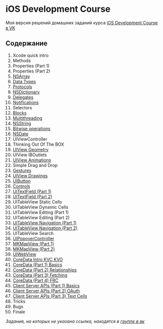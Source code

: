 # iOS Development Course

Моя версия решений домашних заданий курса [iOS Development Course в VK](https://vk.com/iosdevcourse)

## Содержание
1. Xcode quick intro
2. Methods
3. Properties (Part 1)
4. Properties (Part 2)
5. [NSArray](https://github.com/bestK1ngArthur/iOSDevCourse/tree/master/Arrays)
6. [Data Types](https://github.com/bestK1ngArthur/iOSDevCourse/tree/master/DataTypes)
7. [Protocols](https://github.com/bestK1ngArthur/iOSDevCourse/tree/master/Protocols)
8. [NSDictionary](https://github.com/bestK1ngArthur/iOSDevCourse/tree/master/NSDictionary)
9. [Delegates](https://github.com/bestK1ngArthur/iOSDevCourse/tree/master/Delegates)
10. [Notifications](https://github.com/bestK1ngArthur/iOSDevCourse/tree/master/Notifications)
11. Selectors
12. [Blocks](https://github.com/bestK1ngArthur/iOSDevCourse/tree/master/Blocks)
13. [Multithreading](https://github.com/bestK1ngArthur/iOSDevCourse/tree/master/Multithreading)
14. [NSString](https://github.com/bestK1ngArthur/iOSDevCourse/tree/master/NSString)
15. [Bitwise operations](https://github.com/bestK1ngArthur/iOSDevCourse/tree/master/BitwiseOperations)
16. [NSDate](https://github.com/bestK1ngArthur/iOSDevCourse/tree/master/NSDate)
17. UIViewController
18. Thinking Out Of The BOX
19. [UIView Geometry](https://github.com/bestK1ngArthur/iOSDevCourse/tree/master/UIViewGeometry)
20. UIView IBOutlets
21. [UIView Animations](https://github.com/bestK1ngArthur/iOSDevCourse/tree/master/Animations)
22. Simple Drag and Drop
23. [Gestures](https://github.com/bestK1ngArthur/iOSDevCourse/tree/master/Gestures)
24. [UIView Drawings](https://github.com/bestK1ngArthur/iOSDevCourse/tree/master/Drawings)
25. [UIButton](https://github.com/bestK1ngArthur/iOSDevCourse/tree/master/UIButton)
26. [Controls](https://github.com/bestK1ngArthur/iOSDevCourse/tree/master/Controls)
27. [UITextField (Part 1)](https://github.com/bestK1ngArthur/iOSDevCourse/tree/master/UITextField)
28. [UITextField (Part 2)](https://github.com/bestK1ngArthur/iOSDevCourse/tree/master/UITextField)
29. UITableView Static Cells
30. UITableView Dynamic Cells
31. UITableView Editing (Part 1)
32. UITableView Editing (Part 2)
33. [UITableView Navigation (Part 1)](https://github.com/bestK1ngArthur/iOSDevCourse/tree/master/UITableViewNavigation)
34. [UITableView Navigation (Part 2)](https://github.com/bestK1ngArthur/iOSDevCourse/tree/master/UITableViewNavigation)
35. UITableView Search
36. [UIPopoverController](https://github.com/bestK1ngArthur/iOSDevCourse/tree/master/UIPopoverController)
37. [MKMapView (Part 1)](https://github.com/bestK1ngArthur/iOSDevCourse/tree/master/MKMapView)
38. [MKMapView (Part 2)](https://github.com/bestK1ngArthur/iOSDevCourse/tree/master/MKMapView)
39. [UIWebView](https://github.com/bestK1ngArthur/iOSDevCourse/tree/master/UIWebView)
40. [CoreData Intro KVC KVO](https://github.com/bestK1ngArthur/iOSDevCourse/tree/master/CoreData.Intro)
41. [CoreData (Part 1) Basics](https://github.com/bestK1ngArthur/iOSDevCourse/tree/master/CoreData)
42. [CoreData (Part 2) Relationships](https://github.com/bestK1ngArthur/iOSDevCourse/tree/master/CoreData)
43. [CoreData (Part 3) Fetching](https://github.com/bestK1ngArthur/iOSDevCourse/tree/master/CoreData)
44. [CoreData (Part 4) FRC](https://github.com/bestK1ngArthur/iOSDevCourse/tree/master/CoreData)
45. [Client Server APIs (Part 1) Basics](https://github.com/bestK1ngArthur/iOSDevCourse/tree/master/ClientServerAPI)
46. [Client Server APIs (Part 2) OAuth](https://github.com/bestK1ngArthur/iOSDevCourse/tree/master/ClientServerAPI.Additional)
47. [Client Server APIs (Part 3) Text Cells](https://github.com/bestK1ngArthur/iOSDevCourse/tree/master/ClientServerAPI.Additional)
48. Tricks
49. Bugs
50. Finale 

*Задания, на которых не указана ссылка, находятся в [группе в вк](https://vk.com/iosdevcourse)*
